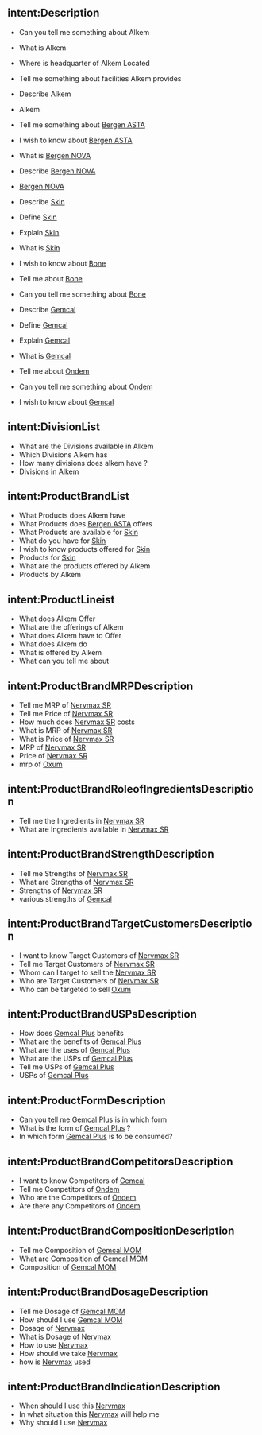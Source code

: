 ## intent:Description
- Can you tell me something about Alkem
- What is Alkem
- Where is headquarter of Alkem Located
- Tell me something about facilities Alkem provides
- Describe Alkem
- Alkem


- Tell me something about [Bergen ASTA](Division)
- I wish to know about [Bergen ASTA](Division)
- What is [Bergen NOVA](Division)
- Describe [Bergen NOVA](Division)
- [Bergen NOVA](Division)
- Describe [Skin](ProductLine)
- Define [Skin](ProductLine)
- Explain [Skin](ProductLine)
- What is [Skin](ProductLine)
- I wish to know about [Bone](ProductLine)
- Tell me about [Bone](ProductLine)
- Can you tell me something about [Bone](ProductLine)
- Describe [Gemcal](ProductBrand)
- Define [Gemcal](ProductBrand)
- Explain [Gemcal](ProductBrand)
- What is [Gemcal](ProductBrand)
- Tell me about [Ondem](ProductBrand)
- Can you tell me something about [Ondem](ProductBrand)
- I wish to know about [Gemcal](ProductBrand)

## intent:DivisionList
- What are the Divisions available in Alkem
- Which Divisions Alkem has
- How many divisions does alkem have ?
- Divisions in Alkem

## intent:ProductBrandList
- What Products does Alkem have
- What Products does [Bergen ASTA](Division) offers
- What Products are available for [Skin](ProductLine)
- What do you have for [Skin](ProductLine)
- I wish to know products offered for [Skin](ProductLine)
- Products for [Skin](ProductLine)
- What are the products offered by Alkem
- Products by Alkem

## intent:ProductLineist
- What does Alkem Offer
- What are the offerings of Alkem
- What does Alkem have to Offer
- What does Alkem do
- What is offered by Alkem
- What can you tell me about

## intent:ProductBrandMRPDescription
- Tell me MRP of [Nervmax SR](ProductBrand)
- Tell me Price of [Nervmax SR](ProductBrand)
- How much does [Nervmax SR](ProductBrand) costs
- What is MRP of [Nervmax SR](ProductBrand)
- What is Price of [Nervmax SR](ProductBrand)
- MRP of [Nervmax SR](ProductBrand)
- Price of [Nervmax SR](ProductBrand)
- mrp of [Oxum](ProductBrand)

## intent:ProductBrandRoleofIngredientsDescription
- Tell me the Ingredients in [Nervmax SR](ProductBrand)
- What are Ingredients available in [Nervmax SR](ProductBrand)

## intent:ProductBrandStrengthDescription
- Tell me Strengths of [Nervmax SR](ProductBrand)
- What are Strengths of [Nervmax SR](ProductBrand)
- Strengths of [Nervmax SR](ProductBrand)
- various strengths of [Gemcal](ProductBrand)

## intent:ProductBrandTargetCustomersDescription
- I want to know Target Customers of [Nervmax SR](ProductBrand)
- Tell me Target Customers of [Nervmax SR](ProductBrand)
- Whom can I target to sell the [Nervmax SR](ProductBrand)
- Who are Target Customers of [Nervmax SR](ProductBrand)
- Who can be targeted to sell [Oxum](ProductBrand)

## intent:ProductBrandUSPsDescription
- How does [Gemcal Plus](ProductBrand) benefits
- What are the benefits of [Gemcal Plus](ProductBrand)
- What are the uses of [Gemcal Plus](ProductBrand)
- What are the USPs of [Gemcal Plus](ProductBrand)
- Tell me USPs of [Gemcal Plus](ProductBrand)
- USPs of [Gemcal Plus](ProductBrand)

## intent:ProductFormDescription
- Can you tell me [Gemcal Plus](ProductBrand) is in which form
- What is the form of [Gemcal Plus](ProductBrand) ?
- In which form [Gemcal Plus](ProductBrand) is to be consumed?

## intent:ProductBrandCompetitorsDescription
- I want to know Competitors of [Gemcal](ProductBrand)
- Tell me Competitors of [Ondem](ProductBrand)
- Who are the Competitors of [Ondem](ProductBrand)
- Are there any Competitors of [Ondem](ProductBrand)

## intent:ProductBrandCompositionDescription
- Tell me Composition of [Gemcal MOM](ProductBrand)
- What are Composition of [Gemcal MOM](ProductBrand)
- Composition of [Gemcal MOM](ProductBrand)

## intent:ProductBrandDosageDescription
- Tell me Dosage of [Gemcal MOM](ProductBrand)
- How should I use [Gemcal MOM](ProductBrand)
- Dosage of [Nervmax](ProductBrand)
- What is Dosage of [Nervmax](ProductBrand)
- How to use [Nervmax](ProductBrand)
- How should we take [Nervmax](ProductBrand)
- how is [Nervmax](ProductBrand) used

## intent:ProductBrandIndicationDescription
- When should I use this [Nervmax](ProductBrand)
- In what situation this [Nervmax](ProductBrand) will help me
- Why should I use [Nervmax](ProductBrand)
